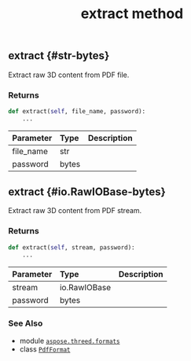 ﻿---
title: extract method
second_title: Aspose.3D for Python via .NET API References
description: 
type: docs
weight: 50
url: /aspose.threed.formats/pdfformat/extract/
is_root: false
---

## extract {#str-bytes}

Extract raw 3D content from PDF file.


### Returns 





```python
def extract(self, file_name, password):
    ...
```


| Parameter | Type | Description |
| :- | :- | :- |
| file_name | str |  |
| password | bytes |  |


## extract {#io.RawIOBase-bytes}

Extract raw 3D content from PDF stream.


### Returns 





```python
def extract(self, stream, password):
    ...
```


| Parameter | Type | Description |
| :- | :- | :- |
| stream | io.RawIOBase |  |
| password | bytes |  |



### See Also
* module [`aspose.threed.formats`](../../)
* class [`PdfFormat`](/3d/python-net/aspose.threed.formats/pdfformat)
